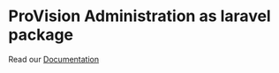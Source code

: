 # ProVision Administration as laravel package

Read our [Documentation](https://veneliniliev.com/docs/provision-administration/)

